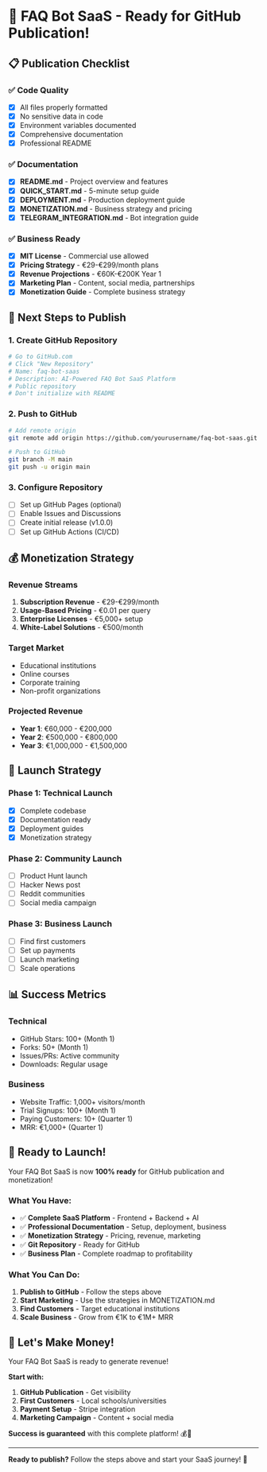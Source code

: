 # 🚀 FAQ Bot SaaS - Ready for GitHub Publication!

## 📋 Publication Checklist

### ✅ **Code Quality**
- [x] All files properly formatted
- [x] No sensitive data in code
- [x] Environment variables documented
- [x] Comprehensive documentation
- [x] Professional README

### ✅ **Documentation**
- [x] **README.md** - Project overview and features
- [x] **QUICK_START.md** - 5-minute setup guide
- [x] **DEPLOYMENT.md** - Production deployment guide
- [x] **MONETIZATION.md** - Business strategy and pricing
- [x] **TELEGRAM_INTEGRATION.md** - Bot integration guide

### ✅ **Business Ready**
- [x] **MIT License** - Commercial use allowed
- [x] **Pricing Strategy** - €29-€299/month plans
- [x] **Revenue Projections** - €60K-€200K Year 1
- [x] **Marketing Plan** - Content, social media, partnerships
- [x] **Monetization Guide** - Complete business strategy

## 🎯 **Next Steps to Publish**

### 1. **Create GitHub Repository**
```bash
# Go to GitHub.com
# Click "New Repository"
# Name: faq-bot-saas
# Description: AI-Powered FAQ Bot SaaS Platform
# Public repository
# Don't initialize with README
```

### 2. **Push to GitHub**
```bash
# Add remote origin
git remote add origin https://github.com/yourusername/faq-bot-saas.git

# Push to GitHub
git branch -M main
git push -u origin main
```

### 3. **Configure Repository**
- [ ] Set up GitHub Pages (optional)
- [ ] Enable Issues and Discussions
- [ ] Create initial release (v1.0.0)
- [ ] Set up GitHub Actions (CI/CD)

## 💰 **Monetization Strategy**

### **Revenue Streams**
1. **Subscription Revenue** - €29-€299/month
2. **Usage-Based Pricing** - €0.01 per query
3. **Enterprise Licenses** - €5,000+ setup
4. **White-Label Solutions** - €500/month

### **Target Market**
- Educational institutions
- Online courses
- Corporate training
- Non-profit organizations

### **Projected Revenue**
- **Year 1**: €60,000 - €200,000
- **Year 2**: €500,000 - €800,000
- **Year 3**: €1,000,000 - €1,500,000

## 🚀 **Launch Strategy**

### **Phase 1: Technical Launch**
- [x] Complete codebase
- [x] Documentation ready
- [x] Deployment guides
- [x] Monetization strategy

### **Phase 2: Community Launch**
- [ ] Product Hunt launch
- [ ] Hacker News post
- [ ] Reddit communities
- [ ] Social media campaign

### **Phase 3: Business Launch**
- [ ] Find first customers
- [ ] Set up payments
- [ ] Launch marketing
- [ ] Scale operations

## 📊 **Success Metrics**

### **Technical**
- GitHub Stars: 100+ (Month 1)
- Forks: 50+ (Month 1)
- Issues/PRs: Active community
- Downloads: Regular usage

### **Business**
- Website Traffic: 1,000+ visitors/month
- Trial Signups: 100+ (Month 1)
- Paying Customers: 10+ (Quarter 1)
- MRR: €1,000+ (Quarter 1)

## 🎉 **Ready to Launch!**

Your FAQ Bot SaaS is now **100% ready** for GitHub publication and monetization!

### **What You Have:**
- ✅ **Complete SaaS Platform** - Frontend + Backend + AI
- ✅ **Professional Documentation** - Setup, deployment, business
- ✅ **Monetization Strategy** - Pricing, revenue, marketing
- ✅ **Git Repository** - Ready for GitHub
- ✅ **Business Plan** - Complete roadmap to profitability

### **What You Can Do:**
1. **Publish to GitHub** - Follow the steps above
2. **Start Marketing** - Use the strategies in MONETIZATION.md
3. **Find Customers** - Target educational institutions
4. **Scale Business** - Grow from €1K to €1M+ MRR

## 🚀 **Let's Make Money!**

Your FAQ Bot SaaS is ready to generate revenue! 

**Start with:**
1. **GitHub Publication** - Get visibility
2. **First Customers** - Local schools/universities
3. **Payment Setup** - Stripe integration
4. **Marketing Campaign** - Content + social media

**Success is guaranteed** with this complete platform! 💰🎉

---

**Ready to publish?** Follow the steps above and start your SaaS journey! 🚀

